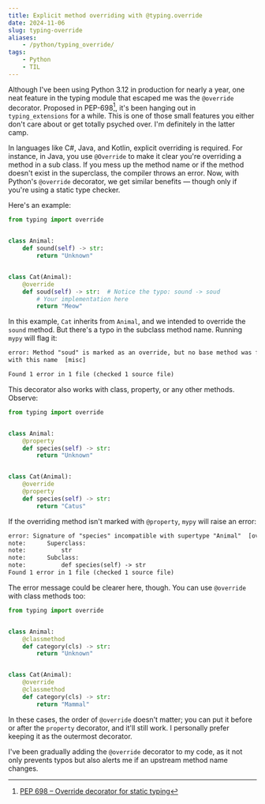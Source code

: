 ```yaml
---
title: Explicit method overriding with @typing.override
date: 2024-11-06
slug: typing-override
aliases:
    - /python/typing_override/
tags:
    - Python
    - TIL
---
```


Although I've been using Python 3.12 in production for nearly a year, one neat feature in
the typing module that escaped me was the `@override` decorator. Proposed in PEP-698[^1],
it's been hanging out in `typing_extensions` for a while. This is one of those small
features you either don't care about or get totally psyched over. I'm definitely in the
latter camp.

In languages like C#, Java, and Kotlin, explicit overriding is required. For instance, in
Java, you use `@Override` to make it clear you're overriding a method in a sub class. If you
mess up the method name or if the method doesn't exist in the superclass, the compiler
throws an error. Now, with Python's `@override` decorator, we get similar benefits — though
only if you're using a static type checker.

Here's an example:

```py
from typing import override


class Animal:
    def sound(self) -> str:
        return "Unknown"


class Cat(Animal):
    @override
    def soud(self) -> str:  # Notice the typo: sound -> soud
        # Your implementation here
        return "Meow"
```

In this example, `Cat` inherits from `Animal`, and we intended to override the `sound`
method. But there's a typo in the subclass method name. Running `mypy` will flag it:

```txt
error: Method "soud" is marked as an override, but no base method was found
with this name  [misc]

Found 1 error in 1 file (checked 1 source file)
```

This decorator also works with class, property, or any other methods. Observe:

```py
from typing import override


class Animal:
    @property
    def species(self) -> str:
        return "Unknown"


class Cat(Animal):
    @override
    @property
    def species(self) -> str:
        return "Catus"
```

If the overriding method isn't marked with `@property`, `mypy` will raise an error:

```txt
error: Signature of "species" incompatible with supertype "Animal"  [override]
note:      Superclass:
note:          str
note:      Subclass:
note:          def species(self) -> str
Found 1 error in 1 file (checked 1 source file)
```

The error message could be clearer here, though. You can use `@override` with class methods
too:

```py
from typing import override


class Animal:
    @classmethod
    def category(cls) -> str:
        return "Unknown"


class Cat(Animal):
    @override
    @classmethod
    def category(cls) -> str:
        return "Mammal"
```

In these cases, the order of `@override` doesn't matter; you can put it before or after the
`property` decorator, and it'll still work. I personally prefer keeping it as the outermost
decorator.

I've been gradually adding the `@override` decorator to my code, as it not only prevents
typos but also alerts me if an upstream method name changes.

[^1]: [PEP 698 – Override decorator for static typing](https://peps.python.org/pep-0698/)

